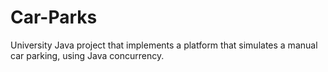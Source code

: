 # Car-Parks
University Java project that implements a platform that simulates a manual car parking, using Java concurrency.
